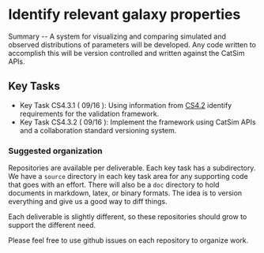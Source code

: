 #  Identify relevant galaxy properties

Summary -- A system for visualizing and comparing simulated and observed distributions of parameters will be
developed. Any code written to accomplish this will be version controlled and written against the CatSim APIs.

## Key Tasks
* Key Task CS4.3.1 ( 09/16 ): Using information from [CS4.2](github.com/DarkEnergyScienceCollaboration/CS4.2)
identify requirements for the validation framework.
* Key Task CS4.3.2 ( 09/16 ): Implement the framework using CatSim APIs and a collaboration standard
versioning system.

### Suggested organization
Repositories are available per deliverable.  Each key task has a subdirectory.
We have a `source` directory in each key task area for any supporting
code that goes with an effort.  There will also be a `doc` directory to hold documents in markdown,
latex, or binary formats.  The idea is to version everything and give us a good way to diff things.

Each deliverable is slightly different, so these repositories should grow to support the different need.

Please feel free to use github issues on each repository to organize work.
